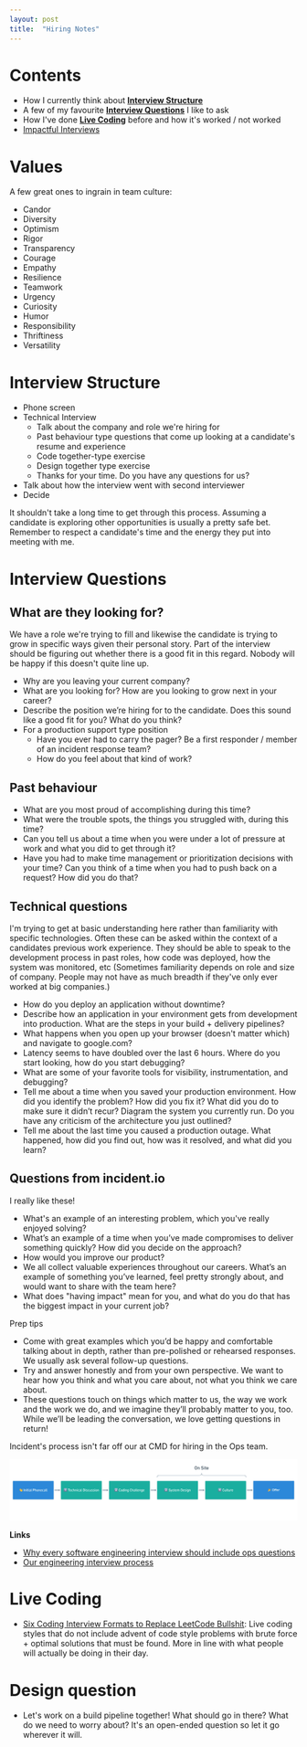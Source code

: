```yaml
---
layout: post
title:  "Hiring Notes"
---
```


# Contents

* How I currently think about [**Interview Structure**](#interview-structure)
* A few of my favourite [**Interview Questions**](#interview-questions) I like to ask
* How I've done [**Live Coding**](#live-coding) before and how it's worked / not worked
* [Impactful Interviews](/assets/2023/Impact_Interview_1page_Guide.pdf)

# Values

A few great ones to ingrain in team culture:

* Candor
* Diversity
* Optimism
* Rigor
* Transparency
* Courage
* Empathy
* Resilience
* Teamwork
* Urgency
* Curiosity
* Humor
* Responsibility
* Thriftiness
* Versatility

# Interview Structure

* Phone screen
* Technical Interview
  * Talk about the company and role we're hiring for
  * Past behaviour type questions that come up looking at a candidate's resume and experience
  * Code together-type exercise
  * Design together type exercise
  * Thanks for your time. Do you have any questions for us?
* Talk about how the interview went with second interviewer
* Decide

It shouldn't take a long time to get through this process. Assuming a candidate is exploring other opportunities is usually a pretty safe bet. Remember to respect a candidate's time and the energy they put into meeting with me.

# Interview Questions

## What are they looking for?

We have a role we're trying to fill and likewise the candidate is trying to grow in specific ways given their personal story. Part of the interview should be figuring out whether there is a good fit in this regard. Nobody will be happy if this doesn't quite line up.

* Why are you leaving your current company?
* What are you looking for? How are you looking to grow next in your career?
* Describe the position we’re hiring for to the candidate. Does this sound like a good fit for you? What do you think?
* For a production support type position
    * Have you ever had to carry the pager? Be a first responder / member of an incident response team?
    * How do you feel about that kind of work?

## Past behaviour

* What are you most proud of accomplishing during this time?
* What were the trouble spots, the things you struggled with, during this time?
* Can you tell us about a time when you were under a lot of pressure at work and what you did to get through it?
* Have you had to make time management or prioritization decisions with your time? Can you think of a time when you had to push back on a request? How did you do that?

## Technical questions

I'm trying to get at basic understanding here rather than familiarity with specific technologies. Often these can be asked within the context of a candidates previous work experience. They should be able to speak to the development process in past roles, how code was deployed, how the system was monitored, etc (Sometimes familiarity depends on role and size of company. People may not have as much breadth if they've only ever worked at big companies.)

* How do you deploy an application without downtime?
* Describe how an application in your environment gets from development into production. What are the steps in your build + delivery pipelines?
* What happens when you open up your browser (doesn't matter which) and navigate to google.com?
* Latency seems to have doubled over the last 6 hours. Where do you start looking, how do you start debugging?
* What are some of your favorite tools for visibility, instrumentation, and debugging?
* Tell me about a time when you saved your production environment. How did you identify the problem? How did you fix it? What did you do to make sure it didn’t recur? Diagram the system you currently run. Do you have any criticism of the architecture you just outlined?
* Tell me about the last time you caused a production outage. What happened, how did you find out, how was it resolved, and what did you learn?

## Questions from incident.io

I really like these!

* What's an example of an interesting problem, which you've really enjoyed solving?
* What’s an example of a time when you’ve made compromises to deliver something quickly? How did you decide on the approach?
* How would you improve our product?
* We all collect valuable experiences throughout our careers. What’s an example of something you’ve learned, feel pretty strongly about, and would want to share with the team here?
* What does "having impact" mean for you, and what do you do that has the biggest impact in your current job?

Prep tips

* Come with great examples which you’d be happy and comfortable talking about in depth, rather than pre-polished or rehearsed responses. We usually ask several follow-up questions.
* Try and answer honestly and from your own perspective. We want to hear how you think and what you care about, not what you think we care about.
* These questions touch on things which matter to us, the way we work and the work we do, and we imagine they’ll probably matter to you, too. While we’ll be leading the conversation, we love getting questions in return!

Incident's process isn't far off our at CMD for hiring in the Ops team.

![incident hiring process](/assets/images/incidentio_hiring_process.png)

**Links**

* [Why every software engineering interview should include ops questions](https://charity.wtf/2021/08/21/why-every-software-engineering-interview-should-include-ops-questions/)
* [Our engineering interview process](https://incident.io/blog/our-engineering-interview-process)

# Live Coding

* [Six Coding Interview Formats to Replace LeetCode Bullshit](https://hoffm.medium.com/six-coding-interview-formats-to-replace-leetcode-84f3c770b5c1): Live coding styles that do not include advent of code style problems with brute force + optimal solutions that must be found. More in line with what people will actually be doing in their day.

# Design question

* Let's work on a build pipeline together! What should go in there? What do we need to worry about? It's an open-ended question so let it go wherever it will.